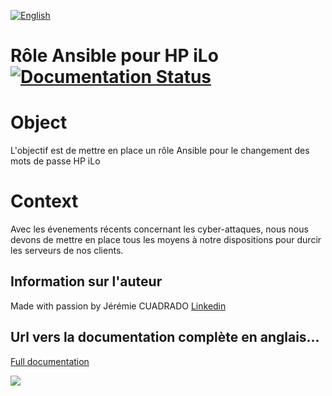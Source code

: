 [![English](http://upload.wikimedia.org/wikipedia/commons/e/e1/Union_Jack_22x16.png "English")](README.md)
<h1>
  <span>Rôle Ansible pour HP iLo</span>
  <a href='http://ansible_role_iLo.readthedocs.io/en/latest/?badge=latest'>
    <img src='https://readthedocs.org/projects/ansible_role_iLo/badge/?version=latest' alt='Documentation Status' />
  </a>
</h1>

Object
======
L'objectif est de mettre en place un rôle Ansible pour le changement des mots de passe HP iLo

Context
=======
Avec les évenements récents concernant les cyber-attaques, nous nous devons de mettre en place tous les moyens à notre dispositions pour durcir les serveurs de nos clients.


## Information sur l'auteur
Made with passion by Jérémie CUADRADO [Linkedin](http://lnked.in/jcua)

## Url vers la documentation complète en anglais...
[Full documentation](http://ansible_role_iLo.readthedocs.io/en/latest/)

[![](https://hydra-media.cursecdn.com/bukkit.gamepedia.com/4/4d/AGPL_icon.png "")](LICENSE)